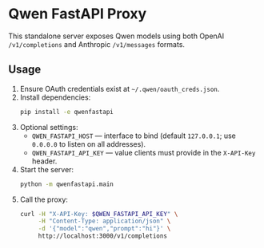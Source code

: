# Qwen FastAPI Proxy

This standalone server exposes Qwen models using both OpenAI `/v1/completions` and Anthropic `/v1/messages` formats.

## Usage

1. Ensure OAuth credentials exist at `~/.qwen/oauth_creds.json`.
2. Install dependencies:
   ```bash
   pip install -e qwenfastapi
   ```
3. Optional settings:
   - `QWEN_FASTAPI_HOST` — interface to bind (default `127.0.0.1`; use `0.0.0.0` to listen on all addresses).
   - `QWEN_FASTAPI_API_KEY` — value clients must provide in the `X-API-Key` header.
4. Start the server:
   ```bash
   python -m qwenfastapi.main
   ```
5. Call the proxy:
   ```bash
   curl -H "X-API-Key: $QWEN_FASTAPI_API_KEY" \
        -H "Content-Type: application/json" \
        -d '{"model":"qwen","prompt":"hi"}' \
        http://localhost:3000/v1/completions
   ```
